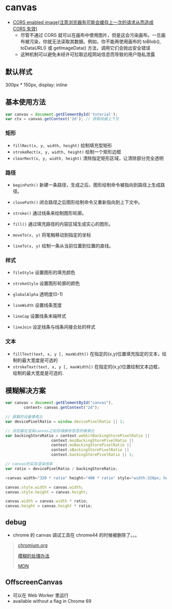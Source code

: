 # canvas

* [CORS enabled image(注意浏览器有可能会缓存上一次的请求从而造成 CORS 失效)](https://developer.mozilla.org/en-US/docs/Web/HTML/CORS_enabled_image)
  * 尽管不通过 CORS 就可以在画布中使用图片，但是这会污染画布。一旦画布被污染，你就无法读取其数据。例如，你不能再使用画布的 toBlob(), toDataURL() 或 getImageData() 方法，调用它们会抛出安全错误
  * 这种机制可以避免未经许可拉取远程网站信息而导致的用户隐私泄露

## 默认样式

300px * 150px, display: inline

## 基本使用方法

```javascript
var canvas = document.getElementById('tutorial');
var ctx = canvas.getContext('2d'); // 获取绘画上下文
```

### 矩形

* `fillRect(x, y, width, height)` 绘制填充型矩形
* `strokeRect(x, y, width, height)` 绘制一个矩形边框
* `clearRect(x, y, width, height)` 清除指定矩形区域，让清除部分完全透明

### 路径

* `beginPath()` 新建一条路径，生成之后，图形绘制命令被指向到路径上生成路径。
* `closePath()` 闭合路径之后图形绘制命令又重新指向到上下文中。
* `stroke()` 通过线条来绘制图形轮廓。
* `fill()` 通过填充路径的内容区域生成实心的图形。

* `moveTo(x, y)` 将笔触移动到指定的坐标
* `lineTo(x, y)` 绘制一条从当前位置到位置的直线。

### 样式

* `fileStyle` 设置图形的填充颜色
* `strokeStyle` 设置图形轮廓的颜色
* `globalAlpha` 透明度(0-1)

* `lineWidth` 设置线条宽度
* `lineCap` 设置线条末端样式
* `lineJoin` 设定线条与线条间接合处的样式

### 文本

* `fillText(text, x, y [, maxWidth])` 在指定的(x,y)位置填充指定的文本，绘制的最大宽度是可选的
* `strokeText(text, x, y [, maxWidth])` 在指定的(x,y)位置绘制文本边框，绘制的最大宽度是可选的.

## 模糊解决方案

```javascript
var canvas = document.getElementById("canvas"),
        context= canvas.getContext("2d");

// 屏幕的设备像素比
var devicePixelRatio = window.devicePixelRatio || 1;

// 浏览器在渲染canvas之前存储画布信息的像素比
var backingStoreRatio = context.webkitBackingStorePixelRatio ||
                    context.mozBackingStorePixelRatio ||
                    context.msBackingStorePixelRatio ||
                    context.oBackingStorePixelRatio ||
                    context.backingStorePixelRatio || 1;

// canvas的实际渲染倍率
var ratio = devicePixelRatio / backingStoreRatio;

<canvas width="320 * ratio" height="400 * ratio" style="width:320px; height:400px"></canvas>

canvas.style.width = canvas.width;
canvas.style.height = canvas.height;

canvas.width = canvas.width * ratio;
canvas.height = canvas.height * ratio;
```

## debug

* chrome 的 canvas 调试工具在 chrome44 的时候被删除了。。。

> [chromium.org](https://bugs.chromium.org/p/chromium/issues/detail?id=475808)
>
> [模糊的处理办法](http://www.dengzhr.com/frontend/html/1050)
>
> [MDN](https://developer.mozilla.org/zh-CN/docs/Web/API/Canvas_API/Tutorial)

## OffscreenCanvas

* 可以在 Web Worker 里运行
* available without a flag in Chrome 69